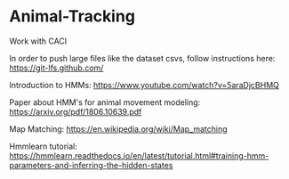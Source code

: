 # Animal-Tracking
Work with CACI

In order to push large files like the dataset csvs, follow instructions here: https://git-lfs.github.com/

Introduction to HMMs: https://www.youtube.com/watch?v=5araDjcBHMQ

Paper about HMM's for animal movement modeling: https://arxiv.org/pdf/1806.10639.pdf

Map Matching: https://en.wikipedia.org/wiki/Map_matching

Hmmlearn tutorial: https://hmmlearn.readthedocs.io/en/latest/tutorial.html#training-hmm-parameters-and-inferring-the-hidden-states

